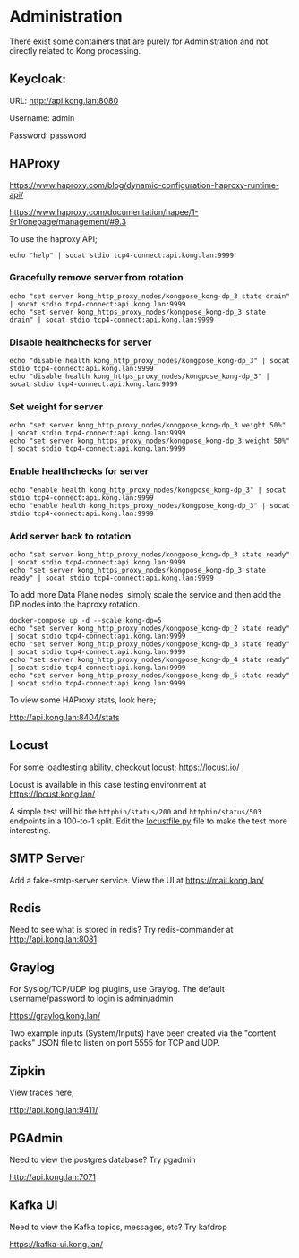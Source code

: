 # Administration

There exist some containers that are purely for Administration and not directly related to Kong processing.

## Keycloak:

URL: http://api.kong.lan:8080

Username: admin

Password: password

## HAProxy

https://www.haproxy.com/blog/dynamic-configuration-haproxy-runtime-api/

https://www.haproxy.com/documentation/hapee/1-9r1/onepage/management/#9.3

To use the haproxy API;

~~~
echo "help" | socat stdio tcp4-connect:api.kong.lan:9999
~~~

### Gracefully remove server from rotation
~~~
echo "set server kong_http_proxy_nodes/kongpose_kong-dp_3 state drain" | socat stdio tcp4-connect:api.kong.lan:9999
echo "set server kong_https_proxy_nodes/kongpose_kong-dp_3 state drain" | socat stdio tcp4-connect:api.kong.lan:9999
~~~

### Disable healthchecks for server
~~~
echo "disable health kong_http_proxy_nodes/kongpose_kong-dp_3" | socat stdio tcp4-connect:api.kong.lan:9999
echo "disable health kong_https_proxy_nodes/kongpose_kong-dp_3" | socat stdio tcp4-connect:api.kong.lan:9999
~~~

### Set weight for server
~~~
echo "set server kong_http_proxy_nodes/kongpose_kong-dp_3 weight 50%" | socat stdio tcp4-connect:api.kong.lan:9999
echo "set server kong_https_proxy_nodes/kongpose_kong-dp_3 weight 50%" | socat stdio tcp4-connect:api.kong.lan:9999
~~~

### Enable healthchecks for server
~~~
echo "enable health kong_http_proxy_nodes/kongpose_kong-dp_3" | socat stdio tcp4-connect:api.kong.lan:9999
echo "enable health kong_https_proxy_nodes/kongpose_kong-dp_3" | socat stdio tcp4-connect:api.kong.lan:9999
~~~

### Add server back to rotation
~~~
echo "set server kong_http_proxy_nodes/kongpose_kong-dp_3 state ready" | socat stdio tcp4-connect:api.kong.lan:9999
echo "set server kong_https_proxy_nodes/kongpose_kong-dp_3 state ready" | socat stdio tcp4-connect:api.kong.lan:9999
~~~

To add more Data Plane nodes, simply scale the service and then add the DP nodes into the haproxy rotation.

~~~
docker-compose up -d --scale kong-dp=5
echo "set server kong_http_proxy_nodes/kongpose_kong-dp_2 state ready" | socat stdio tcp4-connect:api.kong.lan:9999
echo "set server kong_http_proxy_nodes/kongpose_kong-dp_3 state ready" | socat stdio tcp4-connect:api.kong.lan:9999
echo "set server kong_http_proxy_nodes/kongpose_kong-dp_4 state ready" | socat stdio tcp4-connect:api.kong.lan:9999
echo "set server kong_http_proxy_nodes/kongpose_kong-dp_5 state ready" | socat stdio tcp4-connect:api.kong.lan:9999
~~~


To view some HAProxy stats, look here;

http://api.kong.lan:8404/stats

## Locust

For some loadtesting ability, checkout locust; https://locust.io/

Locust is available in this case testing environment at https://locust.kong.lan/ 

A simple test will hit the `httpbin/status/200` and `httpbin/status/503` endpoints in a 100-to-1 split. Edit the [locustfile.py](locust/locustfile.py) file to make the test more interesting.

## SMTP Server

Add a fake-smtp-server service. View the UI at https://mail.kong.lan/

## Redis

Need to see what is stored in redis? Try redis-commander at http://api.kong.lan:8081

## Graylog

For Syslog/TCP/UDP log plugins, use Graylog. The default username/password to login is admin/admin

https://graylog.kong.lan/

Two example inputs (System/Inputs) have been created via the "content packs" JSON file to listen on port 5555 for TCP and UDP.

## Zipkin

View traces here;

http://api.kong.lan:9411/

## PGAdmin

Need to view the postgres database? Try pgadmin

http://api.kong.lan:7071

## Kafka UI

Need to view the Kafka topics, messages, etc? Try kafdrop

https://kafka-ui.kong.lan/
